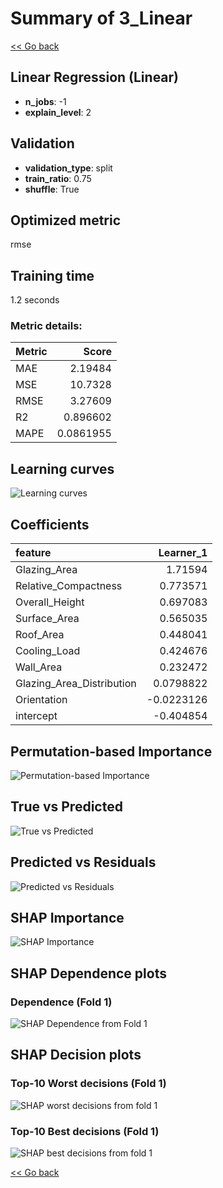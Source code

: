 # Summary of 3_Linear

[<< Go back](../README.md)


## Linear Regression (Linear)
- **n_jobs**: -1
- **explain_level**: 2

## Validation
 - **validation_type**: split
 - **train_ratio**: 0.75
 - **shuffle**: True

## Optimized metric
rmse

## Training time

1.2 seconds

### Metric details:
| Metric   |      Score |
|:---------|-----------:|
| MAE      |  2.19484   |
| MSE      | 10.7328    |
| RMSE     |  3.27609   |
| R2       |  0.896602  |
| MAPE     |  0.0861955 |



## Learning curves
![Learning curves](learning_curves.png)

## Coefficients
| feature                   |   Learner_1 |
|:--------------------------|------------:|
| Glazing_Area              |   1.71594   |
| Relative_Compactness      |   0.773571  |
| Overall_Height            |   0.697083  |
| Surface_Area              |   0.565035  |
| Roof_Area                 |   0.448041  |
| Cooling_Load              |   0.424676  |
| Wall_Area                 |   0.232472  |
| Glazing_Area_Distribution |   0.0798822 |
| Orientation               |  -0.0223126 |
| intercept                 |  -0.404854  |


## Permutation-based Importance
![Permutation-based Importance](permutation_importance.png)
## True vs Predicted

![True vs Predicted](true_vs_predicted.png)


## Predicted vs Residuals

![Predicted vs Residuals](predicted_vs_residuals.png)



## SHAP Importance
![SHAP Importance](shap_importance.png)

## SHAP Dependence plots

### Dependence (Fold 1)
![SHAP Dependence from Fold 1](learner_fold_0_shap_dependence.png)

## SHAP Decision plots

### Top-10 Worst decisions (Fold 1)
![SHAP worst decisions from fold 1](learner_fold_0_shap_worst_decisions.png)
### Top-10 Best decisions (Fold 1)
![SHAP best decisions from fold 1](learner_fold_0_shap_best_decisions.png)

[<< Go back](../README.md)

